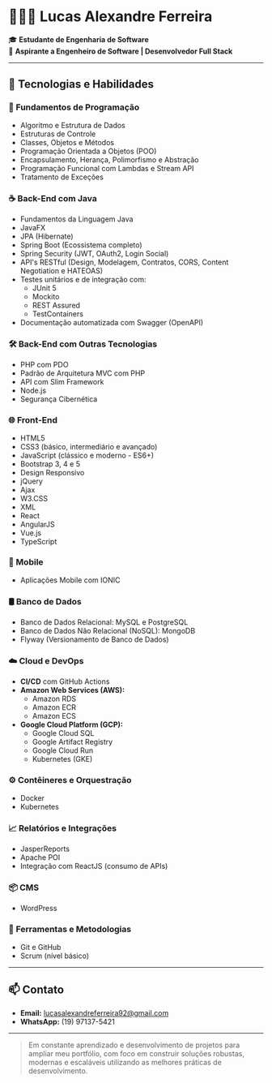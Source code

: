 # 👨🏾‍💻 Lucas Alexandre Ferreira

🎓 **Estudante de Engenharia de Software**  
💼 **Aspirante a Engenheiro de Software | Desenvolvedor Full Stack**

---

## 🚀 Tecnologias e Habilidades

### 🧠 Fundamentos de Programação
- Algoritmo e Estrutura de Dados
- Estruturas de Controle
- Classes, Objetos e Métodos
- Programação Orientada a Objetos (POO)
- Encapsulamento, Herança, Polimorfismo e Abstração
- Programação Funcional com Lambdas e Stream API
- Tratamento de Exceções

### ☕ Back-End com Java
- Fundamentos da Linguagem Java
- JavaFX
- JPA (Hibernate)
- Spring Boot (Ecossistema completo)
- Spring Security (JWT, OAuth2, Login Social)
- API's RESTful (Design, Modelagem, Contratos, CORS, Content Negotiation e HATEOAS)
- Testes unitários e de integração com:
  - JUnit 5
  - Mockito
  - REST Assured
  - TestContainers
- Documentação automatizada com Swagger (OpenAPI)

### 🛠️ Back-End com Outras Tecnologias
- PHP com PDO
- Padrão de Arquitetura MVC com PHP
- API com Slim Framework
- Node.js
- Segurança Cibernética

### 🌐 Front-End
- HTML5
- CSS3 (básico, intermediário e avançado)
- JavaScript (clássico e moderno - ES6+)
- Bootstrap 3, 4 e 5
- Design Responsivo
- jQuery
- Ajax
- W3.CSS
- XML
- React
- AngularJS
- Vue.js
- TypeScript

### 📱 Mobile
- Aplicações Mobile com IONIC

### 🛢️ Banco de Dados
- Banco de Dados Relacional: MySQL e PostgreSQL
- Banco de Dados Não Relacional (NoSQL): MongoDB
- Flyway (Versionamento de Banco de Dados)

### ☁️ Cloud e DevOps
- **CI/CD** com GitHub Actions
- **Amazon Web Services (AWS):**  
  - Amazon RDS  
  - Amazon ECR  
  - Amazon ECS
- **Google Cloud Platform (GCP):**  
  - Google Cloud SQL  
  - Google Artifact Registry  
  - Google Cloud Run  
  - Kubernetes (GKE)

### ⚙️ Contêineres e Orquestração
- Docker
- Kubernetes

### 📈 Relatórios e Integrações
- JasperReports
- Apache POI
- Integração com ReactJS (consumo de APIs)

### 📦 CMS
- WordPress

### 🧪 Ferramentas e Metodologias
- Git e GitHub
- Scrum (nível básico)

---

## 📫 Contato
- **Email:** lucasalexandreferreira92@gmail.com  
- **WhatsApp:** (19) 97137-5421

---

> Em constante aprendizado e desenvolvimento de projetos para ampliar meu portfólio, com foco em construir soluções robustas, modernas e escaláveis utilizando as melhores práticas de desenvolvimento.
